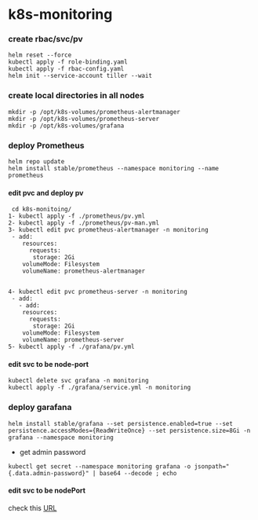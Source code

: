 # k8s-monitoring
### create rbac/svc/pv
```
helm reset --force
kubectl apply -f role-binding.yaml
kubectl apply -f rbac-config.yaml
helm init --service-account tiller --wait
```
### create local directories in all nodes 
```
mkdir -p /opt/k8s-volumes/prometheus-alertmanager
mkdir -p /opt/k8s-volumes/prometheus-server
mkdir -p /opt/k8s-volumes/grafana
```

### deploy Prometheus
```
helm repo update
helm install stable/prometheus --namespace monitoring --name prometheus
```
#### edit pvc and deploy pv
```
 cd k8s-monitoing/
1- kubectl apply -f ./prometheus/pv.yml
2- kubectl apply -f ./prometheus/pv-man.yml
3- kubectl edit pvc prometheus-alertmanager -n monitoring
 - add:
    resources:
      requests:
       storage: 2Gi
    volumeMode: Filesystem
    volumeName: prometheus-alertmanager


4- kubectl edit pvc prometheus-server -n monitoring
 - add:
   - add:
    resources:
      requests:
       storage: 2Gi
    volumeMode: Filesystem
    volumeName: prometheus-server
5- kubectl apply -f ./grafana/pv.yml
```
#### edit svc to be node-port
```
kubectl delete svc grafana -n monitoring
kubectl apply -f ./grafana/service.yml -n monitoring
```

### deploy garafana
```
helm install stable/grafana --set persistence.enabled=true --set persistence.accessModes={ReadWriteOnce} --set persistence.size=8Gi -n grafana --namespace monitoring
```

- get admin password 
```
kubectl get secret --namespace monitoring grafana -o jsonpath="{.data.admin-password}" | base64 --decode ; echo
```
#### edit svc to be nodePort

check this [URL](https://youtu.be/tYIqsby5gBc)
